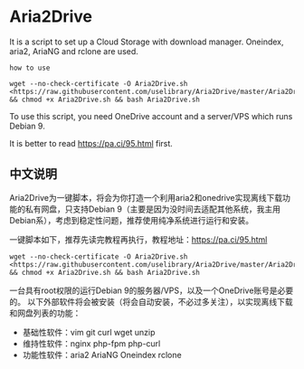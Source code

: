 # Aria2Drive

It is a script to set up a Cloud Storage with download manager. Oneindex, aria2, AriaNG and rclone are used.

`how to use `

````
wget --no-check-certificate -O Aria2Drive.sh <https://raw.githubusercontent.com/uselibrary/Aria2Drive/master/Aria2Drive.sh> && chmod +x Aria2Drive.sh && bash Aria2Drive.sh
````

To use this script, you need OneDrive account and a server/VPS which runs Debian 9.

It is better to read <https://pa.ci/95.html> first.



## 中文说明

Aria2Drive为一键脚本，将会为你打造一个利用aria2和onedrive实现离线下载功能的私有网盘，只支持Debian 9（主要是因为没时间去适配其他系统，我主用Debian系），考虑到稳定性问题，推荐使用纯净系统进行运行和安装。

一键脚本如下，推荐先读完教程再执行，教程地址：<https://pa.ci/95.html>

````
wget --no-check-certificate -O Aria2Drive.sh <https://raw.githubusercontent.com/uselibrary/Aria2Drive/master/Aria2Drive.sh> && chmod +x Aria2Drive.sh && bash Aria2Drive.sh
````

一台具有root权限的运行Debian 9的服务器/VPS，以及一个OneDrive账号是必要的。 以下外部软件将会被安装（将会自动安装，不必过多关注），以实现离线下载和网盘列表的功能：

- 基础性软件：vim git curl wget unzip
- 维持性软件：nginx php-fpm php-curl
- 功能性软件：aria2 AriaNG Oneindex rclone
